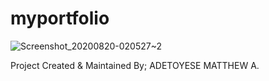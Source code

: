 # myportfolio

 

![Screenshot_20200820-020527~2](https://user-images.githubusercontent.com/34428244/90705266-797fbc00-e28a-11ea-8bd3-422c53a5f064.png)





Project Created & Maintained By;
ADETOYESE MATTHEW A.
 
